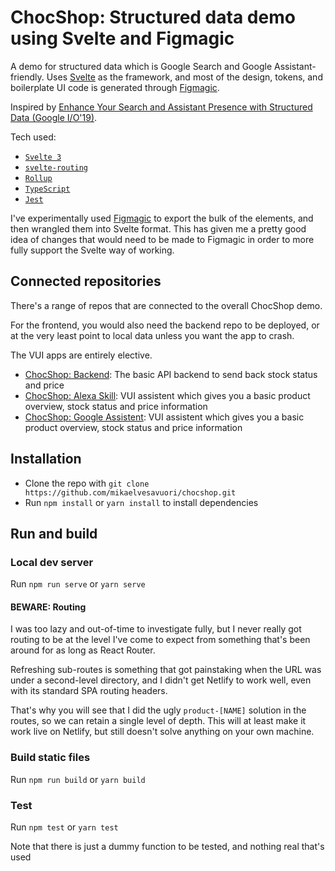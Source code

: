 # ChocShop: Structured data demo using Svelte and Figmagic

A demo for structured data which is Google Search and Google Assistant-friendly. Uses [Svelte](https://svelte.dev) as the framework, and most of the design, tokens, and boilerplate UI code is generated through [Figmagic](https://github.com/mikaelvesavuori/figmagic).

Inspired by [Enhance Your Search and Assistant Presence with Structured Data (Google I/O'19)](https://www.youtube.com/watch?v=GR1j2ADyGvA).

Tech used:

- [`Svelte 3`](https://svelte.dev)
- [`svelte-routing`](https://github.com/EmilTholin/svelte-routing)
- [`Rollup`](https://rollupjs.org/guide/en/)
- [`TypeScript`](https://www.typescriptlang.org)
- [`Jest`](https://jestjs.io)

I've experimentally used [Figmagic](https://github.com/mikaelvesavuori/figmagic) to export the bulk of the elements, and then wrangled them into Svelte format. This has given me a pretty good idea of changes that would need to be made to Figmagic in order to more fully support the Svelte way of working.

## Connected repositories

There's a range of repos that are connected to the overall ChocShop demo.

For the frontend, you would also need the backend repo to be deployed, or at the very least point to local data unless you want the app to crash.

The VUI apps are entirely elective.

- [ChocShop: Backend](https://github.com/mikaelvesavuori/chocshop-backend): The basic API backend to send back stock status and price
- [ChocShop: Alexa Skill](https://github.com/mikaelvesavuori/chocshop-alexa): VUI assistent which gives you a basic product overview, stock status and price information
- [ChocShop: Google Assistent](https://github.com/mikaelvesavuori/chocshop-assistent): VUI assistent which gives you a basic product overview, stock status and price information

## Installation

- Clone the repo with `git clone https://github.com/mikaelvesavuori/chocshop.git`
- Run `npm install` or `yarn install` to install dependencies

## Run and build

### Local dev server

Run `npm run serve` or `yarn serve`

#### BEWARE: Routing

I was too lazy and out-of-time to investigate fully, but I never really got routing to be at the level I've come to expect from something that's been around for as long as React Router.

Refreshing sub-routes is something that got painstaking when the URL was under a second-level directory, and I didn't get Netlify to work well, even with its standard SPA routing headers.

That's why you will see that I did the ugly `product-[NAME]` solution in the routes, so we can retain a single level of depth. This will at least make it work live on Netlify, but still doesn't solve anything on your own machine.

### Build static files

Run `npm run build` or `yarn build`

### Test

Run `npm test` or `yarn test`

Note that there is just a dummy function to be tested, and nothing real that's used
